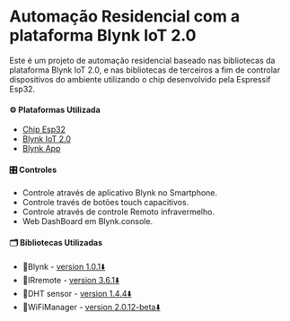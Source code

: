 # Automação Residencial com a plataforma Blynk IoT 2.0 
Este é um projeto de automação residencial baseado nas bibliotecas da plataforma Blynk IoT 2.0, e nas bibliotecas de terceiros a fim de controlar dispositivos do ambiente utilizando o chip desenvolvido pela Espressif Esp32.

#### ⚙️ Plataformas Utilizada
-  [Chip Esp32](https://www.espressif.com/en/products/socs/esp32)
-  [Blynk IoT 2.0](https://blynk.io/)
-  [Blynk App](https://play.google.com/store/apps/details?id=cloud.blynk&hl=pt_BR&gl=US)

#### 🎛️  Controles
-  Controle através de aplicativo Blynk no Smartphone.
-  Controle través de botões touch capacitivos.
-  Controle através de controle Remoto infravermelho.
-  Web DashBoard em Blynk.console.

#### 🗂️ Bibliotecas Utilizadas
- 📁Blynk - [version 1.0.1⬇️](https://downloads.arduino.cc/libraries/github.com/blynkkk/Blynk-1.0.1.zip)
- 📁IRremote - [version 3.6.1⬇️](https://downloads.arduino.cc/libraries/github.com/z3t0/IRremote-3.6.1.zip)
- 📁DHT sensor - [version 1.4.4⬇️](https://github.com/adafruit/DHT-sensor-library)
- 📁WiFiManager - [version 2.0.12-beta⬇️](https://github.com/tzapu/WiFiManager)


